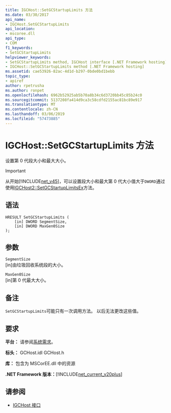 ```yaml
---
title: IGCHost::SetGCStartupLimits 方法
ms.date: 03/30/2017
api_name:
- IGCHost.SetGCStartupLimits
api_location:
- mscoree.dll
api_type:
- COM
f1_keywords:
- SetGCStartupLimits
helpviewer_keywords:
- SetGCStartupLimits method, IGCHost interface [.NET Framework hosting]
- IGCHost::SetGCStartupLimits method [.NET Framework hosting]
ms.assetid: cae53926-82ac-4d1d-b297-0bde0bd1bebb
topic_type:
- apiref
author: rpetrusha
ms.author: ronpet
ms.openlocfilehash: 6962b52925ab5b70a8b34c6d3720bb45c85b24c0
ms.sourcegitcommit: 5137208fa414d9ca3c58cdfd2155ac81bc89e917
ms.translationtype: MT
ms.contentlocale: zh-CN
ms.lasthandoff: 03/06/2019
ms.locfileid: "57473885"
---
```

# <a name="igchostsetgcstartuplimits-method"></a>IGCHost::SetGCStartupLimits 方法
设置第 0 代段大小和最大大小。  
  
> [!IMPORTANT]
>  从开始[!INCLUDE[net_v45](../../../../includes/net-v45-md.md)]，可以设置段大小和最大第 0 代大小值大于`DWORD`通过使用[IGCHost2::SetGCStartupLimitsEx](../../../../docs/framework/unmanaged-api/hosting/igchost2-setgcstartuplimitsex-method.md)方法。  
  
## <a name="syntax"></a>语法  
  
```  
HRESULT SetGCStartupLimits (  
    [in] DWORD SegmentSize,  
    [in] DWORD MaxGen0Size  
);  
```  
  
## <a name="parameters"></a>参数  
 `SegmentSize`  
 [in]由垃圾回收系统段的大小。  
  
 `MaxGen0Size`  
 [in]第 0 代最大大小。  
  
## <a name="remarks"></a>备注  
 `SetGCStartupLimits`可能只有一次调用方法。 以后无法更改这些值。  
  
## <a name="requirements"></a>要求  
 **平台：** 请参阅[系统需求](../../../../docs/framework/get-started/system-requirements.md)。  
  
 **标头：** GCHost.idl GCHost.h  
  
 **库：** 包含为 MSCorEE.dll 中的资源  
  
 **.NET Framework 版本：**[!INCLUDE[net_current_v20plus](../../../../includes/net-current-v20plus-md.md)]  
  
## <a name="see-also"></a>请参阅
- [IGCHost 接口](../../../../docs/framework/unmanaged-api/hosting/igchost-interface.md)
